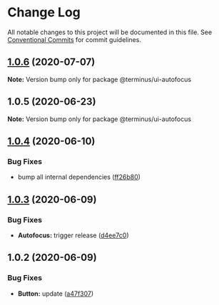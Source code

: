 # Change Log

All notable changes to this project will be documented in this file.
See [Conventional Commits](https://conventionalcommits.org) for commit guidelines.

## [1.0.6](https://github.com/GetTerminus/terminus-oss/compare/@terminus/ui-autofocus@1.0.5...@terminus/ui-autofocus@1.0.6) (2020-07-07)

**Note:** Version bump only for package @terminus/ui-autofocus





## 1.0.5 (2020-06-23)

**Note:** Version bump only for package @terminus/ui-autofocus





## [1.0.4](https://github.com/GetTerminus/terminus-oss/compare/@terminus/ui-autofocus@1.0.3...@terminus/ui-autofocus@1.0.4) (2020-06-10)


### Bug Fixes

* bump all internal dependencies ([ff26b80](https://github.com/GetTerminus/terminus-oss/commit/ff26b806bb599401f006996be5b567a378e68ef3))





## [1.0.3](https://github.com/GetTerminus/terminus-oss/compare/@terminus/ui-autofocus@1.0.2...@terminus/ui-autofocus@1.0.3) (2020-06-09)


### Bug Fixes

* **Autofocus:** trigger release ([d4ee7c0](https://github.com/GetTerminus/terminus-oss/commit/d4ee7c02f8c404b0ffd6f46caead66b31acc8bbc))





## 1.0.2 (2020-06-09)


### Bug Fixes

* **Button:** update ([a47f307](https://github.com/GetTerminus/terminus-oss/commit/a47f30757b9216d6ee76788c117e76eacf5289e5))
